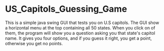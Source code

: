 # US_Capitols_Guessing_Game

This is a simple java swing GUI that tests you on U.S capitols. The GUI show a horizontal menu at the top containing all 50 states. When you click on of them, the program will show you a question asking you that state's capitol name. It gives you four options, and if you guess it right, you get a point, otherwise you get no points. 
